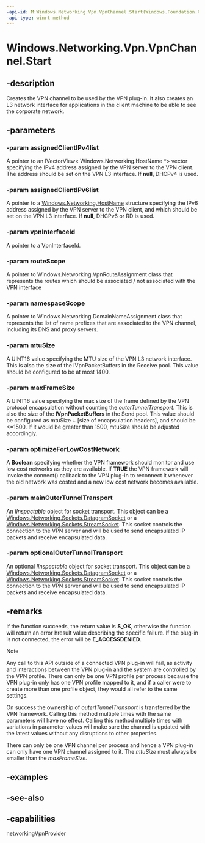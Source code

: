 ```yaml
---
-api-id: M:Windows.Networking.Vpn.VpnChannel.Start(Windows.Foundation.Collections.IVectorView{Windows.Networking.HostName},Windows.Foundation.Collections.IVectorView{Windows.Networking.HostName},Windows.Networking.Vpn.VpnInterfaceId,Windows.Networking.Vpn.VpnRouteAssignment,Windows.Networking.Vpn.VpnNamespaceAssignment,System.UInt32,System.UInt32,System.Boolean,System.Object,System.Object)
-api-type: winrt method
---
```


<!-- Method syntax
public void Start(Windows.Foundation.Collections.IVectorView<Windows.Networking.HostName> assignedClientIPv4list, Windows.Foundation.Collections.IVectorView<Windows.Networking.HostName> assignedClientIPv6list, Windows.Networking.Vpn.VpnInterfaceId vpnInterfaceId, Windows.Networking.Vpn.VpnRouteAssignment routeScope, Windows.Networking.Vpn.VpnNamespaceAssignment namespaceScope, System.UInt32 mtuSize, System.UInt32 maxFrameSize, System.Boolean optimizeForLowCostNetwork, System.Object mainOuterTunnelTransport, System.Object optionalOuterTunnelTransport)
-->

# Windows.Networking.Vpn.VpnChannel.Start

## -description
Creates the VPN channel to be used by the VPN plug-in. It also creates an L3 network interface for applications in the client machine to be able to see the corporate network.

## -parameters
### -param assignedClientIPv4list
A pointer to an IVectorView&lt; Windows.Networking.HostName *&gt; vector specifying the IPv4 address assigned by the VPN server to the VPN client. The address should be set on the VPN L3 interface. If **null**, DHCPv4 is used.

### -param assignedClientIPv6list
A pointer to a [Windows.Networking.HostName](../windows.networking/hostname.md) structure specifying the IPv6 address assigned by the VPN server to the VPN client, and which should be set on the VPN L3 interface. If **null**, DHCPv6 or RD is used.

### -param vpnInterfaceId
A pointer to a VpnInterfaceId.

### -param routeScope
A pointer to Windows.Networking.VpnRouteAssignment class that represents the routes which should be associated / not associated with the VPN interface

### -param namespaceScope
A pointer to Windows.Networking.DomainNameAssignment class that represents the list of name prefixes that are associated to the VPN channel, including its DNS and proxy servers.

### -param mtuSize
A UINT16 value specifying the MTU size of the VPN L3 network interface. This is also the size of the IVpnPacketBuffers in the Receive pool. This value should be configured to be at most 1400.

### -param maxFrameSize
A UINT16 value specifying the max size of the frame defined by the VPN protocol encapsulation without counting the *outerTunnelTransport*. This is also the size of the **IVpnPacketBuffers** in the Send pool. This value should be configured as mtuSize + [size of encapsulation headers], and should be <=1500. If it would be greater than 1500, mtuSize should be adjusted accordingly.

### -param optimizeForLowCostNetwork
A **Boolean** specifying whether the VPN framework should monitor and use low cost networks as they are available. If **TRUE** the VPN framework will invoke the connect() callback to the VPN plug-in to reconnect it whenever the old network was costed and a new low cost network becomes available.

### -param mainOuterTunnelTransport
An *IInspectable* object for socket transport. This object can be a [Windows.Networking.Sockets.DatagramSocket](/uwp/api/windows.networking.sockets.datagramsocket) or a [Windows.Networking.Sockets.StreamSocket](/uwp/api/windows.networking.sockets.streamsocket). This socket controls the connection to the VPN server and will be used to send encapsulated IP packets and receive encapsulated data.

### -param optionalOuterTunnelTransport
An optional *IInspectable* object for socket transport. This object can be a [Windows.Networking.Sockets.DatagramSocket](/uwp/api/windows.networking.sockets.datagramsocket) or a [Windows.Networking.Sockets.StreamSocket](/uwp/api/windows.networking.sockets.streamsocket). This socket controls the connection to the VPN server and will be used to send encapsulated IP packets and receive encapsulated data.

## -remarks
If the function succeeds, the return value is **S_OK**, otherwise the function will return an error hresult value describing the specific failure. If the plug-in is not connected, the error will be **E_ACCESSDENIED**.

> [!NOTE]
> Any call to this API outside of a connected VPN plug-in will fail, as activity and interactions between the VPN plug-in and the system are controlled by the VPN profile. There can only be one VPN profile per process because the VPN plug-in only has one VPN profile mapped to it, and if a caller were to create more than one profile object, they would all refer to the same settings.

On success the ownership of *outertTunnelTransport* is transferred by the VPN framework. Calling this method multiple times with the same parameters will have no effect. Calling this method multiple times with variations in parameter values will make sure the channel is updated with the latest values without any disruptions to other properties.

There can only be one VPN channel per process and hence a VPN plug-in can only have one VPN channel assigned to it. The *mtuSize* must always be smaller than the *maxFrameSize.*

## -examples

## -see-also


## -capabilities
networkingVpnProvider
